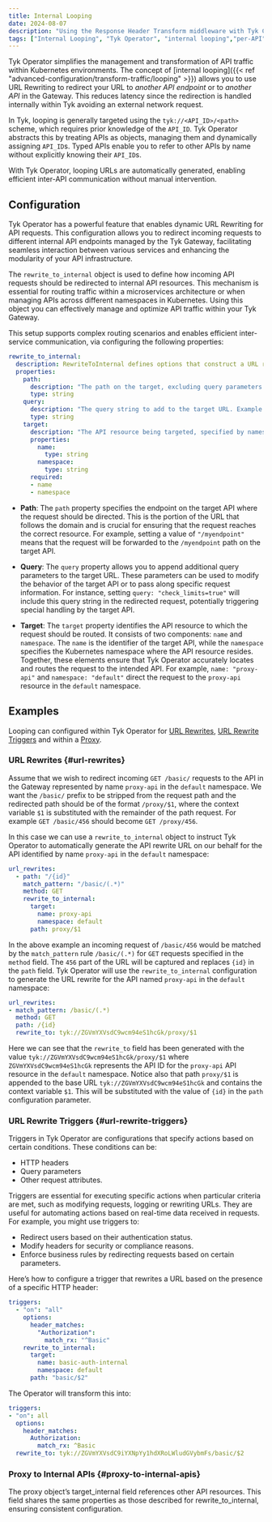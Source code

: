 ```yaml
---
title: Internal Looping
date: 2024-08-07
description: "Using the Response Header Transform middleware with Tyk Classic APIs"
tags: ["Internal Looping", "Tyk Operator", "internal looping","per-API", "Tyk Classic"]
---
```


Tyk Operator simplifies the management and transformation of API traffic within Kubernetes environments. The concept of [internal looping]({{< ref "advanced-configuration/transform-traffic/looping" >}}) allows you to use URL Rewriting to redirect your URL to *another API endpoint* or to *another API* in the Gateway. This reduces latency since the redirection is handled internally within Tyk avoiding an external network request.

In Tyk, looping is generally targeted using the `tyk://<API_ID>/<path>` scheme, which requires prior knowledge of the `API_ID`. Tyk Operator abstracts this by treating APIs as objects, managing them and dynamically assigning `API_ID`s. Typed APIs enable you to refer to other APIs by name without explicitly knowing their `API_ID`s.

With Tyk Operator, looping URLs are automatically generated, enabling efficient inter-API communication without manual intervention.

## Configuration

Tyk Operator has a powerful feature that enables dynamic URL Rewriting for API requests. This configuration allows you to redirect incoming requests to different internal API endpoints managed by the Tyk Gateway, facilitating seamless interaction between various services and enhancing the modularity of your API infrastructure.

The `rewrite_to_internal` object is used to define how incoming API requests should be redirected to internal API resources. This mechanism is essential for routing traffic within a microservices architecture or when managing APIs across different namespaces in Kubernetes. Using this object you can effectively manage and optimize API traffic within your Tyk Gateway.

This setup supports complex routing scenarios and enables efficient inter-service communication, via configuring the following properties:

```yaml
rewrite_to_internal:
  description: RewriteToInternal defines options that construct a URL referring to an API loaded into the gateway.
  properties:
    path:
      description: "The path on the target, excluding query parameters. Example: /myendpoint"
      type: string
    query:
      description: "The query string to add to the target URL. Example: check_limits=true"
      type: string
    target:
      description: "The API resource being targeted, specified by namespace and name."
      properties:
        name:
          type: string
        namespace:
          type: string
      required:
      - name
      - namespace
```

- **Path**: The `path` property specifies the endpoint on the target API where the request should be directed. This is the portion of the URL that follows the domain and is crucial for ensuring that the request reaches the correct resource. For example, setting a value of `"/myendpoint"` means that the request will be forwarded to the `/myendpoint` path on the target API.

- **Query**: The `query` property allows you to append additional query parameters to the target URL. These parameters can be used to modify the behavior of the target API or to pass along specific request information. For instance, setting `query: "check_limits=true"` will include this query string in the redirected request, potentially triggering special handling by the target API.

- **Target**: The `target` property identifies the API resource to which the request should be routed. It consists of two components: `name` and `namespace`. The `name` is the identifier of the target API, while the `namespace` specifies the Kubernetes namespace where the API resource resides. Together, these elements ensure that Tyk Operator accurately locates and routes the request to the intended API. For example, `name: "proxy-api"` and `namespace: "default"` direct the request to the `proxy-api` resource in the `default` namespace.

## Examples

Looping can configured within Tyk Operator for [URL Rewrites](#url-rewrite-triggers), [URL Rewrite Triggers](#url-rewrite-triggers) and within a [Proxy](#proxy-to-internal-apis).

### URL Rewrites {#url-rewrites}

Assume that we wish to redirect incoming `GET /basic/` requests to the API in the Gateway represented by name `proxy-api` in the `default` namespace. We want the `/basic/` prefix to be stripped from the request path and the redirected path should be of the format `/proxy/$1`, where the context variable `$1` is substituted with the remainder of the path request. For example `GET /basic/456` should become `GET /proxy/456`.

In this case we can use a `rewrite_to_internal` object to instruct Tyk Operator to automatically generate the API rewrite URL on our behalf for the API identified by name `proxy-api` in the `default` namespace:

```yaml
url_rewrites:
  - path: "/{id}"
    match_pattern: "/basic/(.*)"
    method: GET
    rewrite_to_internal:
      target:
        name: proxy-api
        namespace: default
      path: proxy/$1
```

In the above example an incoming request of `/basic/456` would be matched by the `match_pattern` rule `/basic/(.*)` for `GET` requests specified in the `method` field. The `456` part of the URL will be captured and replaces `{id}` in the `path` field. Tyk Operator will use the `rewrite_to_internal` configuration to generate the URL rewrite for the API named `proxy-api` in the `default` namespace:

```yaml
url_rewrites:
- match_pattern: /basic/(.*)
  method: GET
  path: /{id}
  rewrite_to: tyk://ZGVmYXVsdC9wcm94eS1hcGk/proxy/$1
```

Here we can see that the `rewrite_to` field has been generated with the value `tyk://ZGVmYXVsdC9wcm94eS1hcGk/proxy/$1` where `ZGVmYXVsdC9wcm94eS1hcGk` represents the API ID for the `proxy-api` API resource in the `default` namespace. Notice also that path `proxy/$1` is appended to the base URL `tyk://ZGVmYXVsdC9wcm94eS1hcGk` and contains the context variable `$1`. This will be substituted with the value of `{id}` in the `path` configuration parameter.

### URL Rewrite Triggers {#url-rewrite-triggers}

Triggers in Tyk Operator are configurations that specify actions based on certain conditions. These conditions can be:

- HTTP headers
- Query parameters
- Other request attributes.

Triggers are essential for executing specific actions when particular criteria are met, such as modifying requests, logging or rewriting URLs. They are useful for automating actions based on real-time data received in requests. For example, you might use triggers to:

- Redirect users based on their authentication status.
- Modify headers for security or compliance reasons.
- Enforce business rules by redirecting requests based on certain parameters.

Here’s how to configure a trigger that rewrites a URL based on the presence of a specific HTTP header:

```yaml
triggers:
  - "on": "all"
    options:
      header_matches:
        "Authorization":
          match_rx: "^Basic"
    rewrite_to_internal:
      target:
        name: basic-auth-internal
        namespace: default
      path: "basic/$2"
```

The Operator will transform this into:

```yaml
triggers:
- "on": all
  options:
    header_matches:
      Authorization:
        match_rx: ^Basic
  rewrite_to: tyk://ZGVmYXVsdC9iYXNpYy1hdXRoLWludGVybmFs/basic/$2
```

### Proxy to Internal APIs {#proxy-to-internal-apis}

The proxy object’s target_internal field references other API resources. This field shares the same properties as those described for rewrite_to_internal, ensuring consistent configuration.
